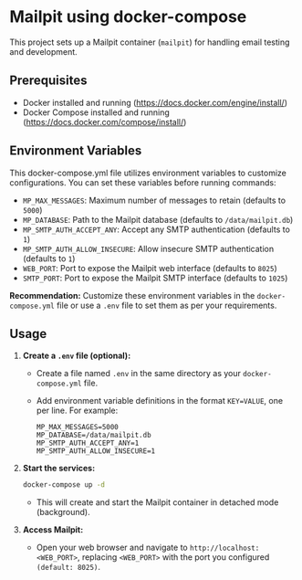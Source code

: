 # Mailpit using docker-compose

This project sets up a Mailpit container (`mailpit`) for handling email testing and development.

## Prerequisites

* Docker installed and running (https://docs.docker.com/engine/install/)
* Docker Compose installed and running (https://docs.docker.com/compose/install/)

## Environment Variables

This docker-compose.yml file utilizes environment variables to customize configurations. You can set these variables before running commands:

* `MP_MAX_MESSAGES`: Maximum number of messages to retain (defaults to `5000`)
* `MP_DATABASE`: Path to the Mailpit database (defaults to `/data/mailpit.db`)
* `MP_SMTP_AUTH_ACCEPT_ANY`: Accept any SMTP authentication (defaults to `1`)
* `MP_SMTP_AUTH_ALLOW_INSECURE`: Allow insecure SMTP authentication (defaults to `1`)
* `WEB_PORT`: Port to expose the Mailpit web interface (defaults to `8025`)
* `SMTP_PORT`: Port to expose the Mailpit SMTP interface (defaults to `1025`)

**Recommendation:** Customize these environment variables in the `docker-compose.yml` file or use a `.env` file to set them as per your requirements.

## Usage

1. **Create a `.env` file (optional):**
    - Create a file named `.env` in the same directory as your `docker-compose.yml` file.
    - Add environment variable definitions in the format `KEY=VALUE`, one per line. For example:

      ```
      MP_MAX_MESSAGES=5000
      MP_DATABASE=/data/mailpit.db
      MP_SMTP_AUTH_ACCEPT_ANY=1
      MP_SMTP_AUTH_ALLOW_INSECURE=1
      ```

2. **Start the services:**

    ```bash
    docker-compose up -d
    ```

    - This will create and start the Mailpit container in detached mode (background).

3. **Access Mailpit:**

    - Open your web browser and navigate to `http://localhost:<WEB_PORT>`, replacing `<WEB_PORT>` with the port you configured `(default: 8025)`.